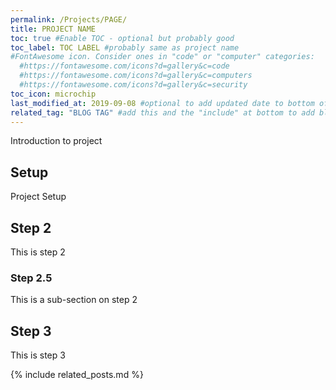 ```yaml
---
permalink: /Projects/PAGE/
title: PROJECT NAME
toc: true #Enable TOC - optional but probably good
toc_label: TOC LABEL #probably same as project name
#FontAwesome icon. Consider ones in "code" or "computer" categories:
  #https://fontawesome.com/icons?d=gallery&c=code
  #https://fontawesome.com/icons?d=gallery&c=computers
  #https://fontawesome.com/icons?d=gallery&c=security
toc_icon: microchip
last_modified_at: 2019-09-08 #optional to add updated date to bottom of page
related_tag: "BLOG TAG" #add this and the "include" at bottom to add blog posts for this project
---
```

Introduction to project
## Setup
Project Setup
## Step 2
This is step 2
### Step 2.5
This is a sub-section on step 2
## Step 3
This is step 3

{% include related_posts.md %}
